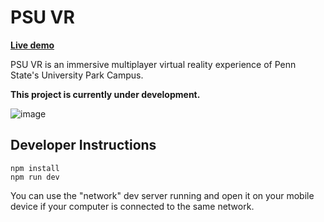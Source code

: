 # PSU VR

**[Live demo](https://psu-vr.vercel.app/)**

PSU VR is an immersive multiplayer virtual reality experience of Penn State's University Park Campus. 

**This project is currently under development.**

![image](https://user-images.githubusercontent.com/50236987/230917919-54b1c24a-cf1a-4edc-81e8-004f0ff8aa08.png)

## Developer Instructions

```
npm install
npm run dev
```

You can use the "network" dev server running and open it on your mobile device if your computer is connected to the same network.
